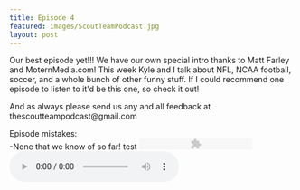 ```yaml
---
title: Episode 4
featured: images/ScoutTeamPodcast.jpg
layout: post
---
```


<p>Our best episode yet!!! We have our own special intro thanks to Matt Farley and MoternMedia.com! This week Kyle and I talk about NFL, NCAA football, soccer, and a whole bunch of other funny stuff. If I could recommend one episode to listen to it'd be this one, so check it out! </p>
<p>And as always please send us any and all feedback at thescoutteampodcast@gmail.com</p>
<p>Episode mistakes: 
<br>-None that we know of so far! test

<object type="application/x-shockwave-flash" data="dewplayer.swf"   width="200" height="20" id="dewplayer" name="dewplayer">
    <param   name="movie" value="dewplayer.swf" />
    <param name="flashvars"   value="m4a=audios/episode4.m4a" />
    <param name="wmode" value="transparent"   />
</object>

<audio controls>
  <source src="audios/episode4.m4a" type="audio/mpeg">
Your browser does not support the audio element.
</audio>
